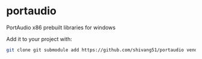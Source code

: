 # portaudio
PortAudio x86 prebuilt libraries for windows

Add it to your project with:
````bash
git clone git submodule add https://github.com/shivang51/portaudio vendors/portaudio```